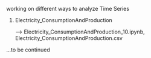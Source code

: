 working on different ways to analyze Time Series

1. Electricity_ConsumptionAndProduction

    --> Electricity_ConsumptionAndProduction_10.ipynb, Electricity_ConsumptionAndProduction.csv
   

...to be continued
